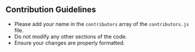 ## Contribution Guidelines

- Please add your name in the `contributors` array of the `contributors.js` file.
- Do not modify any other sections of the code.
- Ensure your changes are properly formatted.
